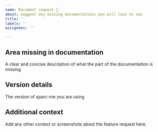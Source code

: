 ```yaml
---
name: Document request 📖
about: Suggest any missing documentations you will love to see
title: ''
labels: ''
assignees: ''

---
```


## Area missing in documentation
A clear and concise description of what the part of the documentation is missing

## Version details
The version of sparc-me you are using

## Additional context
Add any other context or screenshots about the feature request here.